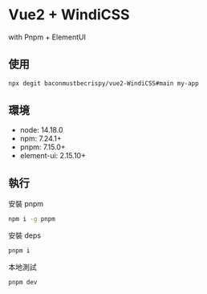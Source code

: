 # Vue2 + WindiCSS

with Pnpm + ElementUI

## 使用

```sh
npx degit baconmustbecrispy/vue2-WindiCSS#main my-app
```

## 環境

- node: 14.18.0
- npm: 7.24.1+
- pnpm: 7.15.0+
- element-ui: 2.15.10+

## 執行

安裝 pnpm

```sh
npm i -g pnpm
```

安裝 deps

```sh
pnpm i
```

本地測試

```sh
pnpm dev
```
